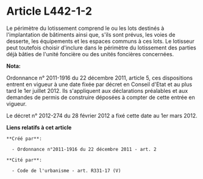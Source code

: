 # Article L442-1-2

Le périmètre du lotissement comprend le ou les lots destinés à l'implantation de bâtiments ainsi que, s'ils sont prévus, les
voies de desserte, les équipements et les espaces communs à ces lots. Le lotisseur peut toutefois choisir d'inclure dans le
périmètre du lotissement des parties déjà bâties de l'unité foncière ou des unités foncières concernées.

**Nota:**

Ordonnance n° 2011-1916 du 22 décembre 2011, article 5, ces dispositions entrent en vigueur à une date fixée par décret en
Conseil d'Etat et au plus tard le 1er juillet 2012. Ils s'appliquent aux déclarations préalables et aux demandes de permis de
construire déposées à compter de cette entrée en vigueur.

Le décret n° 2012-274 du 28 février 2012 a fixé cette date au 1er mars 2012.

**Liens relatifs à cet article**

	**Créé par**:

	  - Ordonnance n°2011-1916 du 22 décembre 2011 - art. 2

	**Cité par**:

	  - Code de l'urbanisme - art. R331-17 (V)
